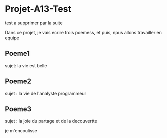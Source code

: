 # Projet-A13-Test
test a supprimer par la suite 

Dans ce projet, je vais ecrire trois poemess, et puis, npus allons travailler en equipe 


## Poeme1
sujet: la vie est belle 

## Poeme2
sujet : la vie de l'analyste programmeur 

## Poeme3
sujet : la joie du partage et de la decouvertte 


<p> je m'encoulisse </p>
